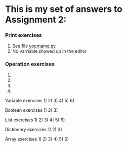 # This is my set of answers to Assignment 2:

### Print exercises
1) See file [yourname.py](https://github.com/kp272/Computer-Programming-for-Psychology/blob/main/Assignment2/yourname.py)
2) No varriable showed up in the editor

### Operation exercises
1)
2)
3)
4) 

Variable exercises
1)
2)
3)
4) 
5) 
6)

Boolean exercises
1)
2)
3)

List exercises
1)
2)
3)
4) 
5) 
6)

Dictionary exercises
1)
2)
3)

Array exercises
1)
2)
3)
4) 
5) 
6)
